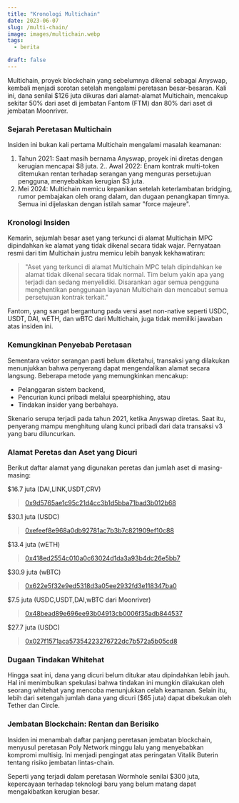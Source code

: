 ```yaml
---
title: "Kronologi Multichain"
date: 2023-06-07
slug: /multi-chain/
image: images/multichain.webp
tags:
  - berita

draft: false
---
```


Multichain, proyek blockchain yang sebelumnya dikenal sebagai Anyswap, kembali menjadi sorotan setelah mengalami peretasan besar-besaran. Kali ini, dana senilai $126 juta dikuras dari alamat-alamat Multichain, mencakup sekitar 50% dari aset di jembatan Fantom (FTM) dan 80% dari aset di jembatan Moonriver.

### Sejarah Peretasan Multichain

Insiden ini bukan kali pertama Multichain mengalami masalah keamanan:

1. Tahun 2021: Saat masih bernama Anyswap, proyek ini diretas dengan kerugian mencapai $8 juta.
   2.. Awal 2022: Enam kontrak multi-token ditemukan rentan terhadap serangan yang menguras persetujuan pengguna, menyebabkan kerugian $3 juta.
2. Mei 2024: Multichain memicu kepanikan setelah keterlambatan bridging, rumor pembajakan oleh orang dalam, dan dugaan penangkapan timnya. Semua ini dijelaskan dengan istilah samar "force majeure".

### Kronologi Insiden

Kemarin, sejumlah besar aset yang terkunci di alamat Multichain MPC dipindahkan ke alamat yang tidak dikenal secara tidak wajar. Pernyataan resmi dari tim Multichain justru memicu lebih banyak kekhawatiran:

> "Aset yang terkunci di alamat Multichain MPC telah dipindahkan ke alamat tidak dikenal secara tidak normal. Tim belum yakin apa yang terjadi dan sedang menyelidiki. Disarankan agar semua pengguna menghentikan penggunaan layanan Multichain dan mencabut semua persetujuan kontrak terkait."

Fantom, yang sangat bergantung pada versi aset non-native seperti USDC, USDT, DAI, wETH, dan wBTC dari Multichain, juga tidak memiliki jawaban atas insiden ini.

### Kemungkinan Penyebab Peretasan

Sementara vektor serangan pasti belum diketahui, transaksi yang dilakukan menunjukkan bahwa penyerang dapat mengendalikan alamat secara langsung. Beberapa metode yang memungkinkan mencakup:

- Pelanggaran sistem backend,
- Pencurian kunci pribadi melalui spearphishing, atau
- Tindakan insider yang berbahaya.

Skenario serupa terjadi pada tahun 2021, ketika Anyswap diretas. Saat itu, penyerang mampu menghitung ulang kunci pribadi dari data transaksi v3 yang baru diluncurkan.

### Alamat Peretas dan Aset yang Dicuri

Berikut daftar alamat yang digunakan peretas dan jumlah aset di masing-masing:

$16.7 juta (DAI,LINK,USDT,CRV)

> [0x9d5765ae1c95c21d4cc3b1d5bba71bad3b012b68](https://etherscan.io/address/0x9d5765ae1c95c21d4cc3b1d5bba71bad3b012b68)

$30.1 juta (USDC)

> [0xefeef8e968a0db92781ac7b3b7c821909ef10c88](https://etherscan.io/address/0xefeef8e968a0db92781ac7b3b7c821909ef10c88)

$13.4 juta (wETH)

> [0x418ed2554c010a0c63024d1da3a93b4dc26e5bb7](https://etherscan.io/address/0x418ed2554c010a0c63024d1da3a93b4dc26e5bb7)

$30.9 juta (wBTC)

> [0x622e5f32e9ed5318d3a05ee2932fd3e118347ba0](https://etherscan.io/address/0x622e5f32e9ed5318d3a05ee2932fd3e118347ba0)

$7.5 juta (USDC,USDT,DAI,wBTC dari Moonriver)

> [0x48bead89e696ee93b04913cb0006f35adb844537](https://etherscan.io/address/0x48bead89e696ee93b04913cb0006f35adb844537)

$27.7 juta (USDC)

> [0x027f1571aca57354223276722dc7b572a5b05cd8](https://etherscan.io/address/0x027f1571aca57354223276722dc7b572a5b05cd8)

### Dugaan Tindakan Whitehat

Hingga saat ini, dana yang dicuri belum ditukar atau dipindahkan lebih jauh. Hal ini menimbulkan spekulasi bahwa tindakan ini mungkin dilakukan oleh seorang whitehat yang mencoba menunjukkan celah keamanan. Selain itu, lebih dari setengah jumlah dana yang dicuri ($65 juta) dapat dibekukan oleh Tether dan Circle.

### Jembatan Blockchain: Rentan dan Berisiko

Insiden ini menambah daftar panjang peretasan jembatan blockchain, menyusul peretasan Poly Network minggu lalu yang menyebabkan kompromi multisig. Ini menjadi pengingat atas peringatan Vitalik Buterin tentang risiko jembatan lintas-chain.

Seperti yang terjadi dalam peretasan Wormhole senilai $300 juta, kepercayaan terhadap teknologi baru yang belum matang dapat mengakibatkan kerugian besar.

